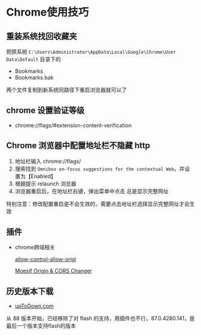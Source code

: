 # Chrome使用技巧

## 重装系统找回收藏夹

把原系统 `C:\Users\Administrator\AppData\Local\Google\Chrome\User Data\Default` 目录下的

- Bookmarks
- Bookmarks.bak

两个文件复制到新系统同路径下重启浏览器就可以了

## chrome 设置验证等级

- chrome://flags/#extension-content-verification

## Chrome 浏览器中配置地址栏不隐藏 http

1. 地址栏输入 chrome://flags/
1. 搜索找到 `Omnibox on-focus suggestions for the contextual Web`，并设置为【Enabled】
1. 根据提示 relaunch 浏览器
1. 浏览器重启后，在地址栏右键，弹出菜单中点击 总是显示完整网址

特别注意：修改配置重启是不会生效的，需要点击地址栏选择显示完整网址才会生效

## 插件

- chrome跨域相关

    [allow-control-allow-origi](https://chrome.google.com/webstore/detail/allow-control-allow-origi/nlfbmbojpeacfghkpbjhddihlkkiljbi?hl=zh-CN)

    [Moesif Origin & CORS Changer](https://chrome.google.com/webstore/detail/moesif-origin-cors-change/digfbfaphojjndkpccljibejjbppifbc?hl=zh-CN)

## 历史版本下载

- [upToDown.com](https://google-chrome.en.uptodown.com/windows/versions)

从 88 版本开始，已经移除了对 flash 的支持，用插件也不行，87.0.4280.141，是最后一个版本支持flash的版本
